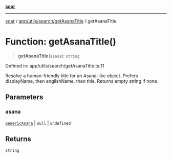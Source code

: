 [**soar**](../../../../../README.md)

***

[soar](../../../../../modules.md) / [app/utils/search/getAsanaTitle](../README.md) / getAsanaTitle

# Function: getAsanaTitle()

> **getAsanaTitle**(`asana`): `string`

Defined in: app/utils/search/getAsanaTitle.ts:11

Resolve a human-friendly title for an Asana-like object.
Prefers displayName, then englishName, then title. Returns empty string if none.

## Parameters

### asana

[`GenericAsana`](../type-aliases/GenericAsana.md) | `null` | `undefined`

## Returns

`string`

